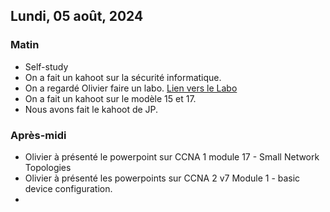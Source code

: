 ## Lundi, 05 août, 2024 

### Matin
- Self-study
- On a fait un kahoot sur la sécurité informatique.
- On a regardé Olivier faire un labo. [Lien vers le Labo](https://drive.google.com/file/d/1RuEPVHDm2cn_LZUuj1MRkV6-BCEnZdIf/view?usp=sharing)
- On a fait un kahoot sur le modèle 15 et 17. 
- Nous avons fait le kahoot de JP. 

### Après-midi
- Olivier à présenté le powerpoint sur CCNA 1 module 17 - Small Network Topologies
- Olivier à présenté les powerpoints sur CCNA 2 v7 Module 1 - basic device configuration.
- 